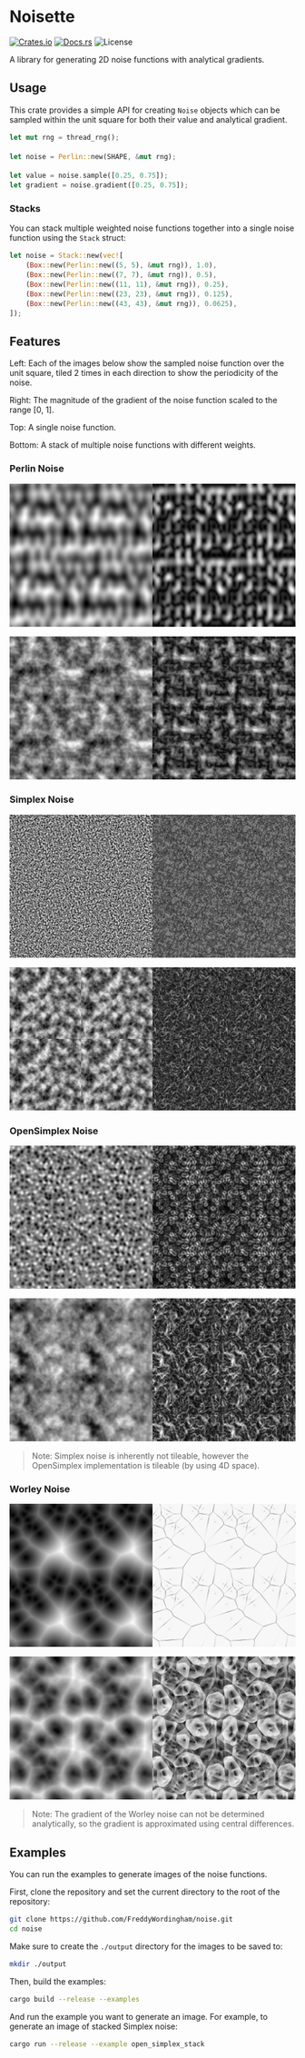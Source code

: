 # Noisette

[![Crates.io](https://img.shields.io/crates/v/noisette)](https://crates.io/crates/noisette)
[![Docs.rs](https://docs.rs/noisette/badge.svg)](https://docs.rs/noisette)
![License](https://img.shields.io/crates/l/noisette)

A library for generating 2D noise functions with analytical gradients.

## Usage

This crate provides a simple API for creating `Noise` objects which can be sampled within the unit square for both their value and analytical gradient.

```rust
let mut rng = thread_rng();

let noise = Perlin::new(SHAPE, &mut rng);

let value = noise.sample([0.25, 0.75]);
let gradient = noise.gradient([0.25, 0.75]);
```

### Stacks

You can stack multiple weighted noise functions together into a single noise function using the `Stack` struct:

```rust
let noise = Stack::new(vec![
    (Box::new(Perlin::new((5, 5), &mut rng)), 1.0),
    (Box::new(Perlin::new((7, 7), &mut rng)), 0.5),
    (Box::new(Perlin::new((11, 11), &mut rng)), 0.25),
    (Box::new(Perlin::new((23, 23), &mut rng)), 0.125),
    (Box::new(Perlin::new((43, 43), &mut rng)), 0.0625),
]);
```

## Features

Left: Each of the images below show the sampled noise function over the unit square, tiled 2 times in each direction to show the periodicity of the noise.

Right: The magnitude of the gradient of the noise function scaled to the range [0, 1].

Top: A single noise function.

Bottom: A stack of multiple noise functions with different weights.

### Perlin Noise

![Perlin Noise](./assets/images/perlin-combined.png)

![Perlin Noise](./assets/images/perlin_stack-combined.png)

### Simplex Noise

![Simplex Noise](./assets/images/simplex-combined.png)

![Simplex Noise](./assets/images/simplex_stack-combined.png)

### OpenSimplex Noise

![OpenSimplex Noise](./assets/images/open_simplex-combined.png)

![OpenSimplex Noise](./assets/images/open_simplex_stack-combined.png)

> Note: Simplex noise is inherently not tileable, however the OpenSimplex implementation is tileable (by using 4D space).

### Worley Noise

![Worley Noise](./assets/images/worley-combined.png)

![Worley Noise](./assets/images/worley_stack-combined.png)

> Note: The gradient of the Worley noise can not be determined analytically, so the gradient is approximated using central differences.

## Examples

You can run the examples to generate images of the noise functions.

First, clone the repository and set the current directory to the root of the repository:

```sh
git clone https://github.com/FreddyWordingham/noise.git
cd noise
```

Make sure to create the `./output` directory for the images to be saved to:

```sh
mkdir ./output
```

Then, build the examples:

```sh
cargo build --release --examples
```

And run the example you want to generate an image.
For example, to generate an image of stacked Simplex noise:

```sh
cargo run --release --example open_simplex_stack
```
